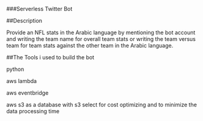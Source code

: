 ###Serverless Twitter Bot

##Description

Provide an NFL stats in the Arabic language by mentioning the bot account and writing the team name for overall team stats
or writing the team versus team for team stats against the other team
in the Arabic language.


##The Tools i used to build the bot

python

aws lambda

aws eventbridge

aws s3 as a database with s3 select for cost optimizing and to minimize the data processing time
